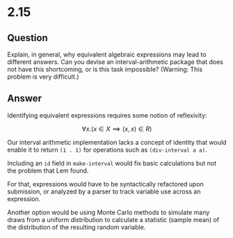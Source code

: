 # 2.15

## Question

Explain, in general, why equivalent algebraic expressions may lead to different answers. Can you devise an interval-arithmetic package that does not have this shortcoming, or is this task impossible? (Warning: This problem is very difficult.)

## Answer

Identifying equivalent expressions requires some notion of reflexivity:

$$\forall x.(x \in X \implies (x, x) \in R)$$

Our interval arithmetic implementation lacks a concept of identity that would enable it to return `(1 . 1)` for operations such as `(div-interval a a)`.

Including an `id` field in `make-interval` would fix basic calculations but not the problem that Lem found. 

For that, expressions would have to be syntactically refactored upon submission, or analyzed by a parser to track variable use across an expression.

Another option would be using Monte Carlo methods to simulate many draws from a uniform distribution to calculate a statistic (sample mean) of the distribution of the resulting random variable.

